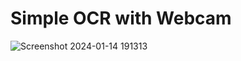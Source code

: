 # Simple OCR with Webcam
![Screenshot 2024-01-14 191313](https://github.com/galanghanaf/simple-ocr/assets/96189603/116f8487-3ac4-4889-baba-b928ac68744f)
